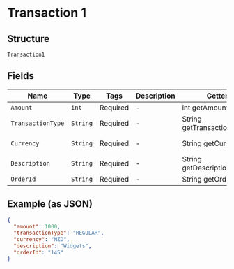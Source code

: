 
# Transaction 1

## Structure

`Transaction1`

## Fields

| Name | Type | Tags | Description | Getter | Setter |
|  --- | --- | --- | --- | --- | --- |
| `Amount` | `int` | Required | - | int getAmount() | setAmount(int amount) |
| `TransactionType` | `String` | Required | - | String getTransactionType() | setTransactionType(String transactionType) |
| `Currency` | `String` | Required | - | String getCurrency() | setCurrency(String currency) |
| `Description` | `String` | Required | - | String getDescription() | setDescription(String description) |
| `OrderId` | `String` | Required | - | String getOrderId() | setOrderId(String orderId) |

## Example (as JSON)

```json
{
  "amount": 1000,
  "transactionType": "REGULAR",
  "currency": "NZD",
  "description": "Widgets",
  "orderId": "145"
}
```

